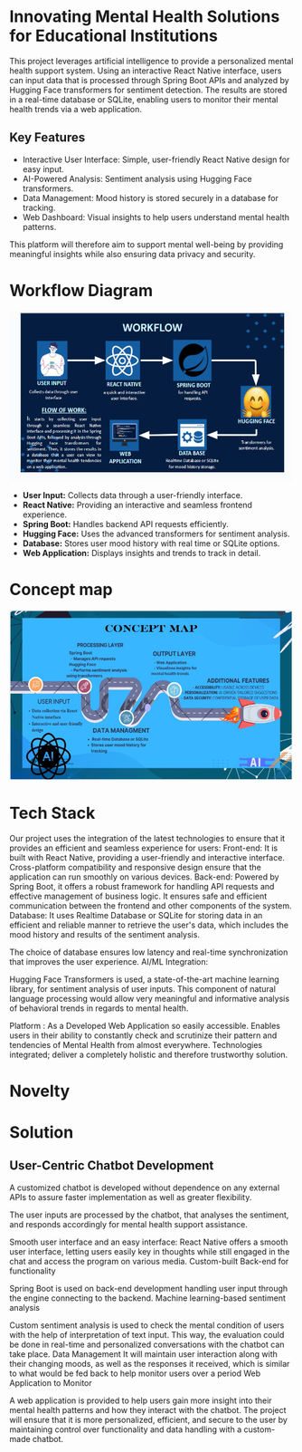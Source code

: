 #  Innovating Mental Health Solutions for Educational Institutions
This project leverages artificial intelligence to provide a personalized mental health support system. Using an interactive React Native interface, users can input data that is processed through Spring Boot APIs and analyzed by Hugging Face transformers for sentiment detection. The results are stored in a real-time database or SQLite, enabling users to monitor their mental health trends via a web application.
## Key Features
<ul>
<li>Interactive User Interface: Simple, user-friendly React Native design for easy input.
<li>AI-Powered Analysis: Sentiment analysis using Hugging Face transformers.
<li>Data Management: Mood history is stored securely in a database for tracking.
<li>Web Dashboard: Visual insights to help users understand mental health patterns.
</ul>
This platform will therefore aim to support mental well-being by providing meaningful insights while also ensuring data privacy and security.

# Workflow Diagram
<img src="pic 4.PNG" width="500" height="300">
<p>
  <ul>    
    <li><b>User Input:</b> Collects data through a user-friendly interface.
    <li><b>React Native:</b> Providing an interactive and seamless frontend experience.
    <li><b>Spring Boot:</b> Handles backend API requests efficiently.
    <li><b>Hugging Face:</b> Uses the advanced transformers for sentiment analysis.
    <li><b>Database:</b> Stores user mood history with real time or SQLite options.
    <li><b>Web Application:</b> Displays insights and trends to track in detail.
  </ul>
</p>

# Concept map
<img src="concept map.jpeg" width="500" height="300">

# Tech Stack
Our project uses the integration of the latest technologies to ensure that it provides an efficient and seamless experience for users: 
Front-end: 
It is built with React Native, providing a user-friendly and interactive interface.
Cross-platform compatibility and responsive design ensure that the application can run smoothly on various devices.
Back-end:
Powered by Spring Boot, it offers a robust framework for handling API requests and effective management of business logic.
It ensures safe and efficient communication between the frontend and other components of the system.
Database:
It uses Realtime Database or SQLite for storing data in an efficient and reliable manner to retrieve the user's data, which includes the mood history and results of the sentiment analysis.

The choice of database ensures low latency and real-time synchronization that improves the user experience.
AI/ML Integration:

Hugging Face Transformers is used, a state-of-the-art machine learning library, for sentiment analysis of user inputs.
This component of natural language processing would allow very meaningful and informative analysis of behavioral trends in regards to mental health.

Platform : As a Developed Web Application so easily accessible. Enables users in their ability to constantly check and scrutinize their pattern and tendencies of Mental Health from almost everywhere.
Technologies integrated; deliver a completely holistic and therefore trustworthy solution.

# Novelty

# Solution
## User-Centric Chatbot Development

A customized chatbot is developed without dependence on any external APIs to assure faster implementation as well as greater flexibility.

The user inputs are processed by the chatbot, that analyses the sentiment, and responds accordingly for mental health support assistance.

Smooth user interface and an easy interface: React Native offers a smooth user interface, letting users easily key in thoughts while still engaged in the chat and access the program on various media. Custom-built Back-end for functionality

Spring Boot is used on back-end development handling user input through the engine connecting to the backend. Machine learning-based sentiment analysis

Custom sentiment analysis is used to check the mental condition of users with the help of interpretation of text input.
This way, the evaluation could be done in real-time and personalized conversations with the chatbot can take place.
Data Management
It will maintain user interaction along with their changing moods, as well as the responses it received, which is similar to what would be fed back to help monitor users over a period
Web Application to Monitor

A web application is provided to help users gain more insight into their mental health patterns and how they interact with the chatbot.
The project will ensure that it is more personalized, efficient, and secure to the user by maintaining control over functionality and data handling with a custom-made chatbot.

